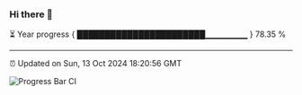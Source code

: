 ### Hi there 👋

⏳ Year progress { ███████████████████████▁▁▁▁▁▁▁ } 78.35 %

---

⏰ Updated on Sun, 13 Oct 2024 18:20:56 GMT

![Progress Bar CI](https://github.com/liununu/liununu/workflows/Progress%20Bar%20CI/badge.svg)
